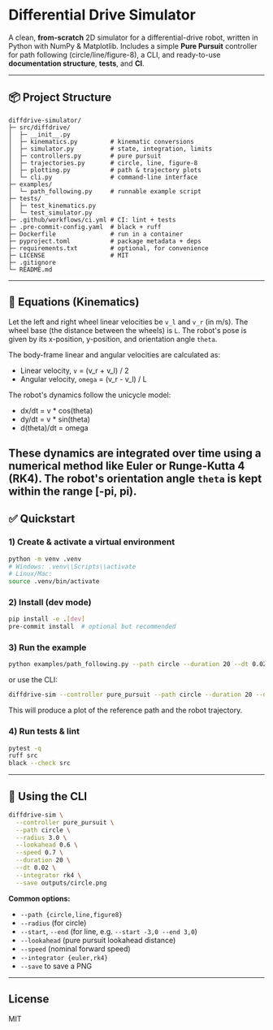 # Differential Drive Simulator

A clean, **from-scratch** 2D simulator for a differential-drive robot, written in Python with NumPy & Matplotlib.
Includes a simple **Pure Pursuit** controller for path following (circle/line/figure-8), a CLI, and ready-to-use
**documentation structure**, **tests**, and **CI**.

---

## 📦 Project Structure
```
diffdrive-simulator/
├─ src/diffdrive/
│  ├─ __init__.py
│  ├─ kinematics.py         # kinematic conversions
│  ├─ simulator.py          # state, integration, limits
│  ├─ controllers.py        # pure pursuit
│  ├─ trajectories.py       # circle, line, figure-8
│  ├─ plotting.py           # path & trajectory plots
│  └─ cli.py                # command-line interface
├─ examples/
│  └─ path_following.py     # runnable example script
├─ tests/
│  ├─ test_kinematics.py
│  └─ test_simulator.py
├─ .github/workflows/ci.yml # CI: lint + tests
├─ .pre-commit-config.yaml  # black + ruff
├─ Dockerfile               # run in a container
├─ pyproject.toml           # package metadata + deps
├─ requirements.txt         # optional, for convenience
├─ LICENSE                  # MIT
├─ .gitignore
└─ README.md
```

---

## 🧠 Equations (Kinematics)

Let the left and right wheel linear velocities be `v_l` and `v_r` (in m/s). The wheel base (the distance between the wheels) is `L`. The robot's pose is given by its x-position, y-position, and orientation angle `theta`.

The body-frame linear and angular velocities are calculated as:
- Linear velocity, `v` = (v_r + v_l) / 2
- Angular velocity, `omega` = (v_r - v_l) / L

The robot's dynamics follow the unicycle model:
- dx/dt = v * cos(theta)
- dy/dt = v * sin(theta)
- d(theta)/dt = omega

These dynamics are integrated over time using a numerical method like Euler or Runge-Kutta 4 (RK4). The robot's orientation angle `theta` is kept within the range [-pi, pi).
---

## ✅ Quickstart

### 1) Create & activate a virtual environment
```bash
python -m venv .venv
# Windows: .venv\\Scripts\\activate
# Linux/Mac:
source .venv/bin/activate
```

### 2) Install (dev mode)
```bash
pip install -e .[dev]
pre-commit install  # optional but recommended
```

### 3) Run the example
```bash
python examples/path_following.py --path circle --duration 20 --dt 0.02 --save outputs/circle.png
```

or use the CLI:
```bash
diffdrive-sim --controller pure_pursuit --path circle --duration 20 --dt 0.02 --save outputs/circle.png
```

This will produce a plot of the reference path and the robot trajectory.

### 4) Run tests & lint
```bash
pytest -q
ruff src
black --check src
```

---

## 🏃 Using the CLI
```bash
diffdrive-sim \
  --controller pure_pursuit \
  --path circle \
  --radius 3.0 \
  --lookahead 0.6 \
  --speed 0.7 \
  --duration 20 \
  --dt 0.02 \
  --integrator rk4 \
  --save outputs/circle.png
```

**Common options:**
- `--path {circle,line,figure8}`
- `--radius` (for circle)
- `--start`, `--end` (for line, e.g. `--start -3,0 --end 3,0`)
- `--lookahead` (pure pursuit lookahead distance)
- `--speed` (nominal forward speed)
- `--integrator {euler,rk4}`
- `--save` to save a PNG

---

## License
MIT
